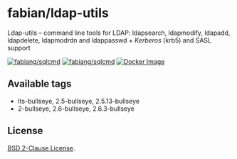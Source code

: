 # fabian/ldap-utils

Ldap-utils – command line tools for LDAP: ldapsearch, ldapmodify, ldapadd, ldapdelete, ldapmodrdn and ldappasswd + *Kerberos* (krb5) and SASL support

[![fabiang/sqlcmd](https://img.shields.io/docker/pulls/fabiang/ldap-utils.svg)](https://hub.docker.com/r/fabiang/ldap-utils)
[![fabiang/sqlcmd](https://badgen.net/github/license/fabiang/docker-ldap-utils)](https://github.com/fabiang/docker-ldap-utils)
[![Docker Image](https://github.com/fabiang/docker-ldap-utils/actions/workflows/docker.yml/badge.svg)](https://github.com/fabiang/docker-ldap-utils/actions/workflows/docker.yml)

## Available tags

* lts-bullseye, 2.5-bullseye, 2.5.13-bullseye
* 2-bullseye, 2.6-bullseye, 2.6.3-bullseye

## License

[BSD 2-Clause License](LICENSE).
